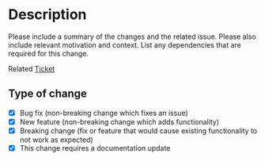 # Description

Please include a summary of the changes and the related issue. Please also include relevant motivation and context. List any dependencies that are required for this change.

Related [Ticket](https://outsourcify.teamwork.com/#/tasks/)

## Type of change

<!--- Please delete options that are not relevant. -->

- [x] Bug fix (non-breaking change which fixes an issue)
- [x] New feature (non-breaking change which adds functionality)
- [x] Breaking change (fix or feature that would cause existing functionality to not work as expected)
- [x] This change requires a documentation update
